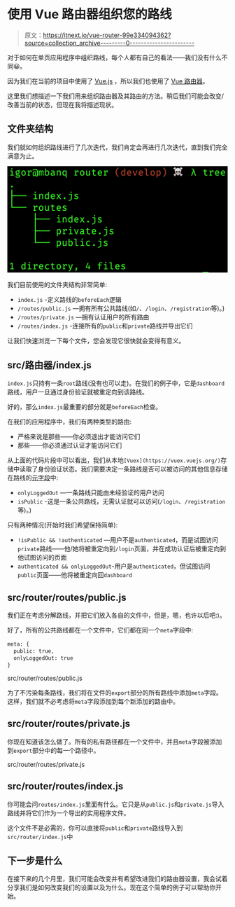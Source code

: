 # 使用 Vue 路由器组织您的路线

> 原文：<https://itnext.io/vue-router-99e334094362?source=collection_archive---------0----------------------->

对于如何在单页应用程序中组织路线，每个人都有自己的看法——我们没有什么不同😀。

因为我们在当前的项目中使用了 [Vue.js](https://vuejs.org/) ，所以我们也使用了 [Vue 路由器](https://router.vuejs.org/)。

这里我们想描述一下我们用来组织路由器及其路由的方法。稍后我们可能会改变/改善当前的状态，但现在我将描述现状。

## 文件夹结构

我们就如何组织路线进行了几次迭代，我们肯定会再进行几次迭代，直到我们完全满意为止。

![](img/2bad25493f9aac877cc43db7a82bf69c.png)

我们目前使用的文件夹结构非常简单:

*   `index.js` -定义路线的`beforeEach`逻辑
*   `/routes/public.js` —拥有所有公共路线(如`/`、`/login`、`/registration`等)。)
*   `/routes/private.js` —拥有认证用户的所有路由
*   `/routes/index.js` -连接所有的`public`和`private`路线并导出它们

让我们快速浏览一下每个文件，您会发现它很快就会变得有意义。

## src/路由器/index.js

`index.js`只持有一条`root`路线(没有也可以走)。在我们的例子中，它是`dashboard`路线，用户一旦通过身份验证就被重定向到该路线。

好的，那么`index.js`最重要的部分就是`beforeEach`检查。

在我们的应用程序中，我们有两种类型的路由:

*   严格来说是那些——你必须退出才能访问它们
*   那些——你必须通过认证才能访问它们

从上面的代码片段中可以看出，我们从本地`[Vuex](https://vuex.vuejs.org/)`存储中读取了身份验证状态。我们需要决定一条路线是否可以被访问的其他信息存储在路线的[元字段](https://router.vuejs.org/guide/advanced/meta.html)中:

*   `onlyLoggedOut` —一条路线只能由未经验证的用户访问
*   `isPublic` -这是一条公共路线，无需认证就可以访问(`/login`、`/registration`等)。)

只有两种情况(开始时我们希望保持简单):

*   `!isPublic && !authenticated` —用户不是`authenticated`，而是试图访问`private`路线——他/她将被重定向到`/login`页面，并在成功认证后被重定向到他试图访问的页面
*   `authenticated && onlyLoggedOut`-用户是`authenticated`，但试图访问`public`页面——他将被重定向回`dashboard`

## src/router/routes/public.js

我们正在考虑分解路线，并把它们放入各自的文件中，但是，嗯，也许以后吧:)。

好了，所有的公共路线都在一个文件中，它们都在同一个`meta`字段中:

```
meta: {
  public: true,
  onlyLoggedOut: true
}
```

src/router/routes/public.js

为了不污染每条路线，我们将在文件的`export`部分的所有路线中添加`meta`字段。这样，我们就不必考虑将`meta`字段添加到每个新添加的路由中。

## src/router/routes/private.js

你现在知道该怎么做了。所有的私有路径都在一个文件中，并且`meta`字段被添加到`export`部分中的每一个路径中。

src/router/routes/private.js

## src/router/routes/index.js

你可能会问`routes/index.js`里面有什么。它只是从`public.js`和`private.js`导入路线并将它们作为一个导出的实用程序文件。

这个文件不是必需的，你可以直接将`public`和`private`路线导入到`src/router/index.js`中

## 下一步是什么

在接下来的几个月里，我们可能会改变并有希望改进我们的路由器设置，我会试着分享我们是如何改变我们的设置以及为什么。现在这个简单的例子可以帮助你开始。